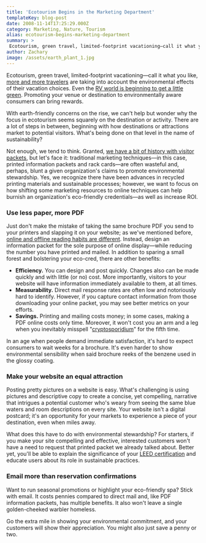 ```yaml
---
title: 'Ecotourism Begins in the Marketing Department'
templateKey: blog-post
date: 2008-11-14T17:25:29.000Z
category: Marketing, Nature, Tourism
alias: ecotourism-begins-marketing-department
summary: > 
 Ecotourism, green travel, limited-footprint vacationing—call it what you like, more and more travelers are taking into account the environmental effects of their vacation choices. Even the RV world is beginning to get a little green. Promoting your venue or destination to environmentally aware consumers can bring rewards.
author: Zachary
image: /assets/earth_plant_1.jpg
---
```


Ecotourism, green travel, limited-footprint vacationing—call it what you like, [more and more travelers](http://www.ecotourism.org/webmodules/webarticlesnet/templates/eco_template.aspx?articleid=15&zoneid=3) are taking into account the environmental effects of their vacation choices. Even the [RV world is beginning to get a little green](http://travel.nytimes.com/2008/11/07/travel/escapes/07RV.html?ei=5070&emc=eta1). Promoting your venue or destination to environmentally aware consumers can bring rewards.

With earth-friendly concerns on the rise, we can't help but wonder why the focus in ecotourism seems squarely on the destination or activity. There are a lot of steps in between, beginning with how destinations or attractions market to potential visitors. What's being done on that level in the name of sustainability?

Not enough, we tend to think. Granted, [we have a bit of history with visitor packets](/2006/08/12/whats-wrong-with-visitor-packets), but let's face it: traditional marketing techniques—in this case, printed information packets and rack cards—are often wasteful and, perhaps, blunt a given organization's claims to promote environmental stewardship. Yes, we recognize there have been advances in recycled printing materials and sustainable processes; however, we want to focus on how shifting some marketing resources to online techniques can help burnish an organization's eco-friendly credentials—as well as increase ROI.

### Use less paper, more PDF

Just don't make the mistake of taking the same brochure PDF you send to your printers and slapping it on your website; as we've mentioned before, [online and offline reading habits are different](http://www.useit.com/alertbox/reading_pattern.html). Instead, design an information packet for the sole purpose of online display—while reducing the number you have printed and mailed. In addition to sparing a small forest and bolstering your eco-cred, there are other benefits:

*   **Efficiency.** You can design and post quickly. Changes also can be made quickly and with little (or no) cost. More importantly, visitors to your website will have information immediately available to them, at all times.
*   **Measurability.** Direct mail response rates are often low and notoriously hard to identify. However, if you capture contact information from those downloading your online packet, you may see better metrics on your efforts.
*   **Savings.** Printing and mailing costs money; in some cases, making a PDF online costs only time. Moreover, it won't cost you an arm and a leg when you inevitably misspell "[cryptosporidium](http://www.nrdc.org/reference/glossary/c.asp)" for the fifth time.

In an age when people demand immediate satisfaction, it's hard to expect consumers to wait weeks for a brochure. It's even harder to show environmental sensibility when said brochure reeks of the benzene used in the glossy coating.

### Make your website an equal attraction

Posting pretty pictures on a website is easy. What's challenging is using pictures and descriptive copy to create a concise, yet compelling, narrative that intrigues a potential customer who's weary from seeing the same blue waters and room descriptions on every site. Your website isn't a digital postcard; it's an opportunity for your markets to experience a piece of your destination, even when miles away.

What does this have to do with environmental stewardship? For starters, if you make your site compelling and effective, interested customers won't have a need to request that printed packet we already talked about. Better yet, you'll be able to explain the significance of your [LEED certification](http://www.usgbc.org/DisplayPage.aspx?CategoryID=19) and educate users about its role in sustainable practices.

### Email more than reservation confirmations

Want to run seasonal promotions or highlight your eco-friendly spa? Stick with email. It costs pennies compared to direct mail and, like PDF information packets, has multiple benefits. It also won't leave a single golden-cheeked warbler homeless.

Go the extra mile in showing your environmental commitment, and your customers will show their appreciation. You might also just save a penny or two.